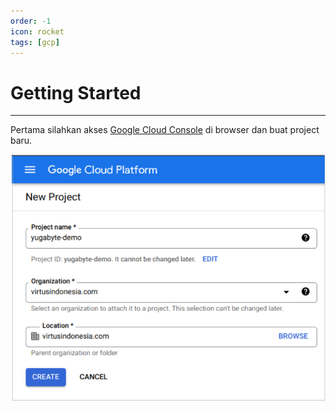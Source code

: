 ```yaml
---
order: -1
icon: rocket
tags: [gcp]
---
```

# Getting Started
---

Pertama silahkan akses [Google Cloud Console](https://console.cloud.google.com/) di browser dan buat project baru.

![](../static/images/1.png)